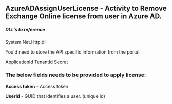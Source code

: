 ## AzureADAssignUserLicense - Activity to Remove Exchange Online license from user in Azure AD.

##### DLL's to reference

System.Net.Http.dll </br>


You'd need to store the API specific information from the portal.

ApplicationId
TenantId
Secret


### The below fields needs to be provided to apply license:

**Access token**      - Access token

**UserId**			  - GUID that identifies a user. (unique id) 	  
